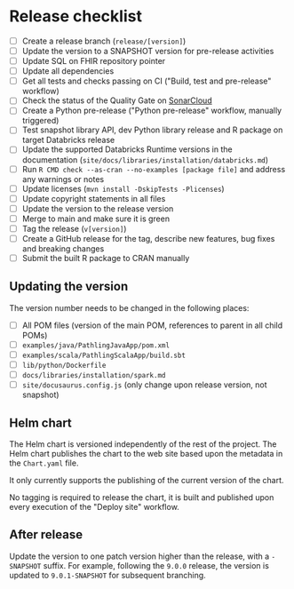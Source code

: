 # Release checklist

- [ ] Create a release branch (`release/[version]`)
- [ ] Update the version to a SNAPSHOT version for pre-release activities
- [ ] Update SQL on FHIR repository pointer
- [ ] Update all dependencies
- [ ] Get all tests and checks passing on CI ("Build, test and pre-release"
  workflow)
- [ ] Check the status of the Quality Gate
  on [SonarCloud](https://sonarcloud.io/project/branches_list?id=aehrc_pathling)
- [ ] Create a Python pre-release ("Python pre-release" workflow, manually
  triggered)
- [ ] Test snapshot library API, dev Python library release and R package on
  target Databricks release
- [ ] Update the supported Databricks Runtime versions in the
  documentation (`site/docs/libraries/installation/databricks.md`)
- [ ] Run `R CMD check --as-cran --no-examples [package file]` and address any
  warnings or notes
- [ ] Update licenses (`mvn install -DskipTests -Plicenses`)
- [ ] Update copyright statements in all files
- [ ] Update the version to the release version
- [ ] Merge to main and make sure it is green
- [ ] Tag the release (`v[version]`)
- [ ] Create a GitHub release for the tag, describe new features, bug fixes and
  breaking changes
- [ ] Submit the built R package to CRAN manually

## Updating the version

The version number needs to be changed in the following places:

- [ ] All POM files (version of the main POM, references to parent in all child
  POMs)
- [ ] `examples/java/PathlingJavaApp/pom.xml`
- [ ] `examples/scala/PathlingScalaApp/build.sbt`
- [ ] `lib/python/Dockerfile`
- [ ] `docs/libraries/installation/spark.md`
- [ ] `site/docusaurus.config.js` (only change upon release version, not
  snapshot)

## Helm chart

The Helm chart is versioned independently of the rest of the project. The Helm
chart publishes the chart to the web site based upon the metadata in
the `Chart.yaml` file.

It only currently supports the publishing of the current version of the chart.

No tagging is required to release the chart, it is built and published upon
every execution of the "Deploy site" workflow.

## After release

Update the version to one patch version higher than the release, with a 
`-SNAPSHOT` suffix. For example, following the `9.0.0` release, the version is 
updated to `9.0.1-SNAPSHOT` for subsequent branching.

